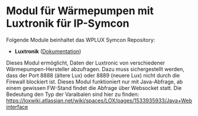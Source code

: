 # Modul für Wärmepumpen mit Luxtronik für IP-Symcon


Folgende Module beinhaltet das WPLUX Symcon Repository:
- __Luxtronik__ ([Dokumentation](WPLUX))  

Dieses Modul ermöglicht, Daten der Luxtronic von verschiedener Wärmepumpen-Hersteller abzufragen.
Dazu muss sichergestellt werden, dass der Port 8888 (ältere Lux) oder 8889 (neuere Lux) nicht durch die Firewall blockiert ist.
Dieses Modul funktioniert nur mit Java-Abfrage, ab einem gewissen FW-Stand findet die Abfrage über Websocket statt.
Die Bedeutung den Typ der Varaibalen sind hier zu finden: https://loxwiki.atlassian.net/wiki/spaces/LOX/pages/1533935933/Java+Webinterface
